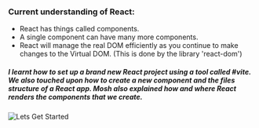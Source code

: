 ### Current understanding of React:

- React has things called components.
- A single component can have many more components.
- React will manage the real DOM efficiently as you continue to make changes to the Virtual DOM. (This is done by the library 'react-dom')

##### I learnt how to set up a brand new React project using a tool called #vite. We also touched upon how to create a new component and the files structure of a React app. Mosh also explained how and where React renders the components that we create.

![Lets Get Started](https://www.shutterstock.com/shutterstock/photos/1572232018/display_1500/stock-vector-let-s-get-started-on-speech-bubble-1572232018.jpg)